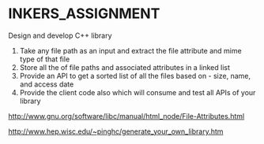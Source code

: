 # INKERS_ASSIGNMENT
 Design and develop C++ library

 1. Take any file path as an input and extract the file attribute and mime type of that file
 2. Store all the of file paths and associated attributes in a linked list 
 3. Provide an API to get a sorted list of all the files based on - size, name, and access date
 4. Provide the client code also which will consume and test all APIs of your library 

 http://www.gnu.org/software/libc/manual/html_node/File-Attributes.html

 http://www.hep.wisc.edu/~pinghc/generate_your_own_library.htm
